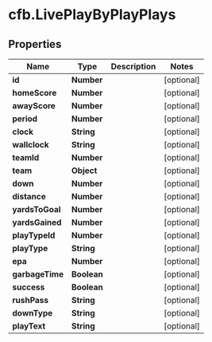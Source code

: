 # cfb.LivePlayByPlayPlays

## Properties
Name | Type | Description | Notes
------------ | ------------- | ------------- | -------------
**id** | **Number** |  | [optional] 
**homeScore** | **Number** |  | [optional] 
**awayScore** | **Number** |  | [optional] 
**period** | **Number** |  | [optional] 
**clock** | **String** |  | [optional] 
**wallclock** | **String** |  | [optional] 
**teamId** | **Number** |  | [optional] 
**team** | **Object** |  | [optional] 
**down** | **Number** |  | [optional] 
**distance** | **Number** |  | [optional] 
**yardsToGoal** | **Number** |  | [optional] 
**yardsGained** | **Number** |  | [optional] 
**playTypeId** | **Number** |  | [optional] 
**playType** | **String** |  | [optional] 
**epa** | **Number** |  | [optional] 
**garbageTime** | **Boolean** |  | [optional] 
**success** | **Boolean** |  | [optional] 
**rushPass** | **String** |  | [optional] 
**downType** | **String** |  | [optional] 
**playText** | **String** |  | [optional] 


